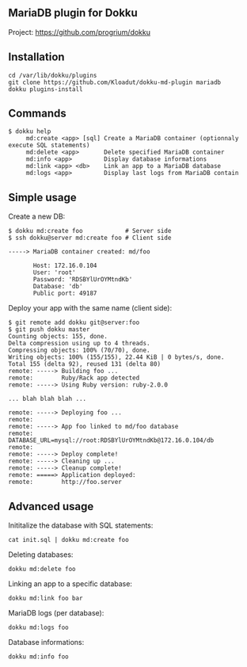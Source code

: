 MariaDB plugin for Dokku
------------------------

Project: https://github.com/progrium/dokku


Installation
------------
```
cd /var/lib/dokku/plugins
git clone https://github.com/Kloadut/dokku-md-plugin mariadb
dokku plugins-install
```


Commands
--------
```
$ dokku help
     md:create <app> [sql] Create a MariaDB container (optionnaly execute SQL statements)
     md:delete <app>       Delete specified MariaDB container
     md:info <app>         Display database informations
     md:link <app> <db>    Link an app to a MariaDB database
     md:logs <app>         Display last logs from MariaDB contain
```

Simple usage
------------

Create a new DB:
```
$ dokku md:create foo            # Server side
$ ssh dokku@server md:create foo # Client side

-----> MariaDB container created: md/foo

       Host: 172.16.0.104
       User: 'root'
       Password: 'RDSBYlUrOYMtndKb'
       Database: 'db'
       Public port: 49187
```

Deploy your app with the same name (client side):
```
$ git remote add dokku git@server:foo
$ git push dokku master
Counting objects: 155, done.
Delta compression using up to 4 threads.
Compressing objects: 100% (70/70), done.
Writing objects: 100% (155/155), 22.44 KiB | 0 bytes/s, done.
Total 155 (delta 92), reused 131 (delta 80)
remote: -----> Building foo ...
remote:        Ruby/Rack app detected
remote: -----> Using Ruby version: ruby-2.0.0

... blah blah blah ...

remote: -----> Deploying foo ...
remote: 
remote: -----> App foo linked to md/foo database
remote:        DATABASE_URL=mysql://root:RDSBYlUrOYMtndKb@172.16.0.104/db
remote: 
remote: -----> Deploy complete!
remote: -----> Cleaning up ...
remote: -----> Cleanup complete!
remote: =====> Application deployed:
remote:        http://foo.server
```


Advanced usage
--------------

Inititalize the database with SQL statements:
```
cat init.sql | dokku md:create foo
```

Deleting databases:
```
dokku md:delete foo
```

Linking an app to a specific database:
```
dokku md:link foo bar
```

MariaDB logs (per database):
```
dokku md:logs foo
```

Database informations:
```
dokku md:info foo
```
